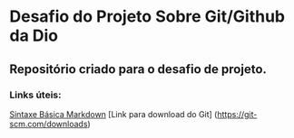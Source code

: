 # Desafio do Projeto Sobre Git/Github da Dio

## Repositório criado para o desafio de projeto.

### Links úteis:
[Sintaxe Básica Markdown](https://www.markdownguide.org/basic-syntax/)
[Link para download do Git] (https://git-scm.com/downloads)
